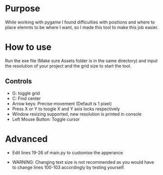 # Purpose
While working with pygame I found difficulties with positions and where to place elemnts to be where I want, so I made this tool to make this job easier.

# How to use
Run the exe file (Make sure Assets folder is in the same directory) and input the resolution of your project and the grid size to start the tool.

## Controls
- G: toggle grid
- C: Find center
- Arrow keys: Precise movement (Default is 1 pixel)
- Press X or Y to toogle X and Y axis locks respectively
- Window resizing supported, new resolution is printed in console
- Left Mouse Button: Toggle cursor

# Advanced
- Edit lines 19-26 of main.py to customise the apperance

- WARNING: Changing text size is not recommended as you would have to change lines 100-103 accordingly by testing yourself.

